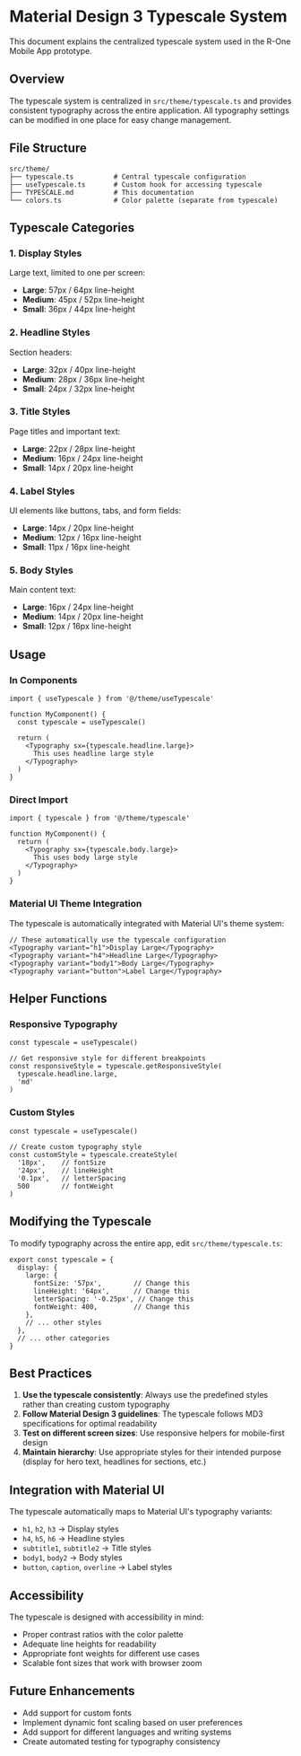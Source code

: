# Material Design 3 Typescale System

This document explains the centralized typescale system used in the R-One Mobile App prototype.

## Overview

The typescale system is centralized in `src/theme/typescale.ts` and provides consistent typography across the entire application. All typography settings can be modified in one place for easy change management.

## File Structure

```
src/theme/
├── typescale.ts          # Central typescale configuration
├── useTypescale.ts       # Custom hook for accessing typescale
├── TYPESCALE.md          # This documentation
└── colors.ts             # Color palette (separate from typescale)
```

## Typescale Categories

### 1. Display Styles
Large text, limited to one per screen:
- **Large**: 57px / 64px line-height
- **Medium**: 45px / 52px line-height  
- **Small**: 36px / 44px line-height

### 2. Headline Styles
Section headers:
- **Large**: 32px / 40px line-height
- **Medium**: 28px / 36px line-height
- **Small**: 24px / 32px line-height

### 3. Title Styles
Page titles and important text:
- **Large**: 22px / 28px line-height
- **Medium**: 16px / 24px line-height
- **Small**: 14px / 20px line-height

### 4. Label Styles
UI elements like buttons, tabs, and form fields:
- **Large**: 14px / 20px line-height
- **Medium**: 12px / 16px line-height
- **Small**: 11px / 16px line-height

### 5. Body Styles
Main content text:
- **Large**: 16px / 24px line-height
- **Medium**: 14px / 20px line-height
- **Small**: 12px / 16px line-height

## Usage

### In Components

```tsx
import { useTypescale } from '@/theme/useTypescale'

function MyComponent() {
  const typescale = useTypescale()
  
  return (
    <Typography sx={typescale.headline.large}>
      This uses headline large style
    </Typography>
  )
}
```

### Direct Import

```tsx
import { typescale } from '@/theme/typescale'

function MyComponent() {
  return (
    <Typography sx={typescale.body.large}>
      This uses body large style
    </Typography>
  )
}
```

### Material UI Theme Integration

The typescale is automatically integrated with Material UI's theme system:

```tsx
// These automatically use the typescale configuration
<Typography variant="h1">Display Large</Typography>
<Typography variant="h4">Headline Large</Typography>
<Typography variant="body1">Body Large</Typography>
<Typography variant="button">Label Large</Typography>
```

## Helper Functions

### Responsive Typography

```tsx
const typescale = useTypescale()

// Get responsive style for different breakpoints
const responsiveStyle = typescale.getResponsiveStyle(
  typescale.headline.large, 
  'md'
)
```

### Custom Styles

```tsx
const typescale = useTypescale()

// Create custom typography style
const customStyle = typescale.createStyle(
  '18px',    // fontSize
  '24px',    // lineHeight
  '0.1px',   // letterSpacing
  500        // fontWeight
)
```

## Modifying the Typescale

To modify typography across the entire app, edit `src/theme/typescale.ts`:

```tsx
export const typescale = {
  display: {
    large: {
      fontSize: '57px',        // Change this
      lineHeight: '64px',      // Change this
      letterSpacing: '-0.25px', // Change this
      fontWeight: 400,         // Change this
    },
    // ... other styles
  },
  // ... other categories
}
```

## Best Practices

1. **Use the typescale consistently**: Always use the predefined styles rather than creating custom typography
2. **Follow Material Design 3 guidelines**: The typescale follows MD3 specifications for optimal readability
3. **Test on different screen sizes**: Use responsive helpers for mobile-first design
4. **Maintain hierarchy**: Use appropriate styles for their intended purpose (display for hero text, headlines for sections, etc.)

## Integration with Material UI

The typescale automatically maps to Material UI's typography variants:

- `h1`, `h2`, `h3` → Display styles
- `h4`, `h5`, `h6` → Headline styles  
- `subtitle1`, `subtitle2` → Title styles
- `body1`, `body2` → Body styles
- `button`, `caption`, `overline` → Label styles

## Accessibility

The typescale is designed with accessibility in mind:
- Proper contrast ratios with the color palette
- Adequate line heights for readability
- Appropriate font weights for different use cases
- Scalable font sizes that work with browser zoom

## Future Enhancements

- Add support for custom fonts
- Implement dynamic font scaling based on user preferences
- Add support for different languages and writing systems
- Create automated testing for typography consistency
